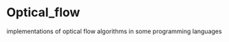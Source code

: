 Optical_flow
============

implementations of optical flow algorithms in some programming languages
